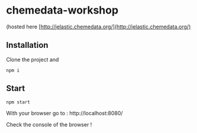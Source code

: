 # chemedata-workshop

(hosted here [http://jelastic.chemedata.org/](http://jelastic.chemedata.org/)

## Installation

Clone the project and 

`npm i`

## Start 

`npm start`

With your browser go to : http://localhost:8080/

Check the console of the browser !
